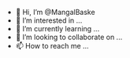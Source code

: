 - 👋 Hi, I’m @MangalBaske
- 👀 I’m interested in ...
- 🌱 I’m currently learning ...
- 💞️ I’m looking to collaborate on ...
- 📫 How to reach me ...

<!---
MangalBaske/MangalBaske is a ✨ special ✨ repository because its `README.md` (this file) appears on your GitHub profile.
You can click the Preview link to take a look at your changes.
--->

